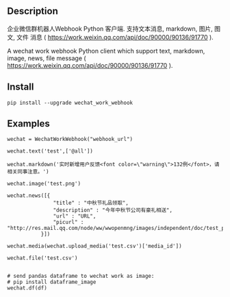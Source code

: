 
## Description

企业微信群机器人Webhook Python 客户端. 支持文本消息, markdown, 图片, 图文, 文件 消息 ( https://work.weixin.qq.com/api/doc/90000/90136/91770 ).

A wechat work webhook Python client which support text, markdown, image, news, file message ( https://work.weixin.qq.com/api/doc/90000/90136/91770 ).

## Install

```
pip install --upgrade wechat_work_webhook
```

## Examples

```
wechat = WechatWorkWebhook("webhook_url")

wechat.text('test',['@all'])

wechat.markdown('实时新增用户反馈<font color=\"warning\">132例</font>，请相关同事注意。')

wechat.image('test.png')

wechat.news([{
               "title" : "中秋节礼品领取",
               "description" : "今年中秋节公司有豪礼相送",
               "url" : "URL",
               "picurl" : "http://res.mail.qq.com/node/ww/wwopenmng/images/independent/doc/test_pic_msg1.png"
           }])

wechat.media(wechat.upload_media('test.csv')['media_id'])

wechat.file('test.csv')


# send pandas dataframe to wechat work as image:
# pip install dataframe_image
wechat.df(df)

```